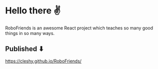 # Hello there ✌

RoboFriends is an awesome React project which teaches so many good things in so many ways.

## Published ⬇

<https://cleshy.github.io/RoboFriends/>

